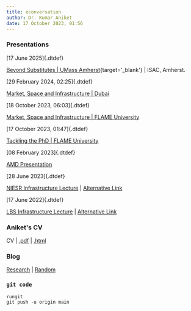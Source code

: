 ```yaml
---
title: econversation
author: Dr. Kumar Aniket
date: 17 October 2023, 01:56
---
```


<!-- <link rel="stylesheet" href="style.css"> -->

<!-- <link rel="stylesheet" href="/Users/aniket/_files/1/style3.css"> -->

<!-- <link rel="stylesheet" href="http://aniket.co.uk/pages/template/style3.css"> -->

<link rel="stylesheet" href="style3.css">

<!-- <style>
	.dtdef{
		font-size: 70%;
		line-height: 2;
		display: inline-block;
		vertical-align: bottom;
		float:right; color: gray;
	}
</style> -->

### Presentations


[17 June 2025]{.dtdef}

[Beyond Substitutes | UMass Amherst](https://econversation.github.io/pres/market_pres/1.html#1){target='_blank'} | ISAC, Amherst.




[29 February 2024, 02:25]{.dtdef}

[Market, Space and Infrastructure | Dubai](https://econversation.github.io/pres/dubai/1/1.html) 



[18 October 2023, 06:03]{.dtdef}

[Market, Space and Infrastructure | FLAME University](https://econversation.github.io/pres/flame/seminar/1.html) 



[17 October 2023, 01:47]{.dtdef}

[Tackling the PhD | FLAME University](https://econversation.github.io/pres/flame/phdstudents/1.html) 


<!-- [10 October 2023, 01:08]{.dtdef} -->

<!-- [Role of Infrastructure in Organising Space | Amity University ](https://econversation.github.io/pres/amity2/1.html)  -->

<!-- [11 April 2023, 23:56]{.dtdef} -->

<!-- [Market, space and Infrastructure | Presentation](https://econversation.github.io/pres/amity/1.html)  -->

[08 February 2023]{.dtdef}

[AMD Presentation](https://econversation.github.io/pres/amd/1.html) 

<!-- | [Link 2](http://aniket.co.uk/research/pres/amd/1.html#1)  -->

[28 June 2023]{.dtdef}

[NIESR Infrastructure Lecture](https://econversation.github.io/pres/niesr/1.html) | [Alternative Link](http://aniket.co.uk/research/pres/niesr/1.html#1) 

[17 June 2022]{.dtdef}

[LBS Infrastructure Lecture](https://econversation.github.io/pres/infra/1.html) |  [Alternative Link](http://aniket.co.uk/research/pres/infra/1.html#1) 


### Aniket's CV 

CV | [ .pdf](http://www.aniket.co.uk/cv/cv_aniket.pdf)  | [.html](https://aniket.co.uk/cv/)

### Blog

[Research](https://econversation.github.io/blog/research/) |
[Random](https://econversation.github.io/blog/random/) 

<!-- ### Courses -->

<!-- 0052 | Projects, Economics and Behaviour
[index](0052/index.html) |
[ucl talis page](https://ucl.rl.talis.com/modules/bcpm0052.html) |
[Tails reading list](https://rl.talis.com/3/ucl/lists/0E9053CC-50DA-F00B-F8C6-4E931E49DE56.html?lang=en-gb) -->

### `git code`


```
rungit
git push -u origin main
```






